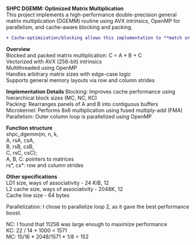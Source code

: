 **SHPC DGEMM: Optimized Matrix Multiplication**  
This project implements a high-performance double-precision general matrix multiplication (DGEMM) routine using AVX intrinsics, OpenMP for parallelism, and cache-aware blocking and packing.  
  ```diff
+ Cache-optimization/blocking allows this implementation to **match or outperform BLIS Library (industry standard)** and paralelization allows us to perform **multiple times faster than BLAS Library** on the same machine. 
```
**Overview**  
Blocked and packed matrix multiplication: C = A * B + C  
Vectorized with AVX (256-bit) intrinsics  
Multithreaded using OpenMP  
Handles arbitrary matrix sizes with edge-case logic  
Supports general memory layouts via row and column strides  
  
**Implementation Details**
Blocking: Improves cache performance using hierarchical block sizes (MC, NC, KC)  
Packing: Rearranges panels of A and B into contiguous buffers  
Microkernel: Performs 8x6 multiplication using fused multiply-add (FMA)  
Parallelism: Outer column loop is parallelized using OpenMP  
  
**Function structure**  
shpc_dgemm(m, n, k,  
           A, rsA, csA,  
           B, rsB, csB,  
           C, rsC, csC);  
A, B, C: pointers to matrices  
rs*, cs*: row and column strides  

**Other specifications**  
LD1 size, ways of associativity - 24 KiB, 12  
L2 cache size, ways of associativity - 2048K, 12  
Cache line size - 64 bytes  
  
Parallelization: I chose to parallelize loop 2, as it gave the best performance   
boost.   
  
NC: I found that 11256 was large enough to maximize performance  
KC: 22 / 14 * 1000 = 1571  
MC: 15/16 * 2048/1571 * 1/8 = 152  
